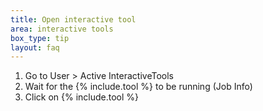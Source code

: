 ```yaml
---
title: Open interactive tool
area: interactive tools
box_type: tip
layout: faq
---
```


1. Go to User > Active InteractiveTools
2. Wait for the {% include.tool %} to be running (Job Info)
3. Click on {% include.tool %}
